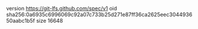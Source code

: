 version https://git-lfs.github.com/spec/v1
oid sha256:0a6935c6996069c92a07c733b25d271e87ff36ca2625eec304493650aabc1b5f
size 16648
